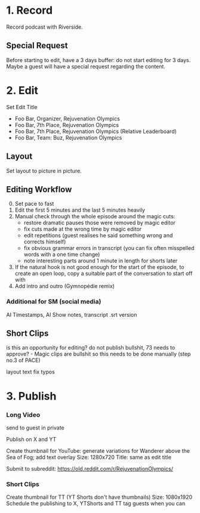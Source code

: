 # 1. Record

Record podcast with Riverside.

## Special Request

Before starting to edit, have a 3 days buffer: do not start editing for 3 days. Maybe a guest will have a special request regarding the content.

# 2. Edit

Set Edit Title
- Foo Bar, Organizer, Rejuvenation Olympics
- Foo Bar, 7th Place, Rejuvenation Olympics
- Foo Bar, 7th Place, Rejuvenation Olympics (Relative Leaderboard)
- Foo Bar, Team: Buz, Rejuvenation Olympics

## Layout

Set layout to picture in picture.

## Editing Workflow

0. Set pace to fast
0. Edit the first 5 minutes and the last 5 minutes heavily
0. Manual check through the whole episode around the magic cuts:
   - restore dramatic pauses those were removed by magic editor
   - fix cuts made at the wrong time by magic editor
   - edit repetitions (guest realises he said something wrong and corrects himself)
   - fix obvious grammar errors in transcript (you can fix often misspelled words with a one time change)
   - note interesting parts around 1 minute in length for shorts later
0. If the natural hook is not good enough for the start of the episode, to create an open loop, copy a suitable part of the conversation to start off with
0. Add intro and outro (Gymnopédie remix)

### Additional for SM (social media)

AI Timestamps, AI Show notes, transcript .srt version

## Short Clips

is this an opportunity for editing?
do not publish bullshit, 73 needs to approve? - Magic clips are bullshit so this needs to be done manually (step no.3 of PACE)

layout
text
fix typos

# 3. Publish

### Long Video

send to guest in private

Publish on X and YT

Create thumbnail for YouTube: generate variations for Wanderer above the Sea of Fog; add text overlay
Size: 1280x720
Title: same as edit title

Submit to subreddit: https://old.reddit.com/r/RejuvenationOlympics/

### Short Clips

Create thumbnail for TT (YT Shorts don't have thumbnails)
Size: 1080x1920
Schedule the publishing to X, YTShorts and TT
tag guests when you can
